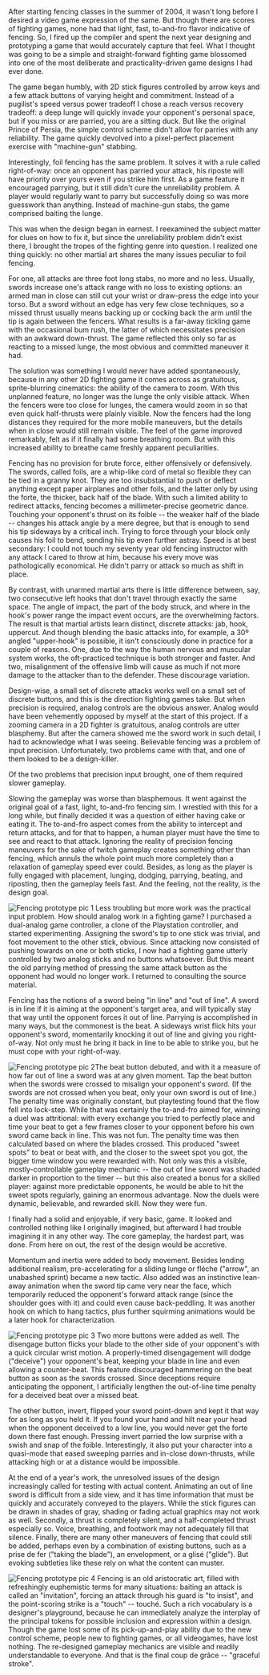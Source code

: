 After starting fencing classes in the summer of 2004, it wasn't long before I desired a video game expression of the same.  But though there are scores of fighting games, none had that light, fast, to-and-fro flavor indicative of fencing.  So, I fired up the compiler and spent the next year designing and prototyping a game that would accurately capture that feel.  What I thought was going to be a simple and straight-forward fighting game blossomed into one of the most deliberate and practicality-driven game designs I had ever done. 

The game began humbly, with 2D stick figures controlled by arrow keys and a few attack buttons of varying height and commitment.  Instead of a pugilist's speed versus power tradeoff I chose a reach versus recovery tradeoff:  a deep lunge will quickly invade your opponent's personal space, but if you miss or are parried, you are a sitting duck.  But like the original Prince of Persia, the simple control scheme didn't allow for parries with any reliability.  The game quickly devolved into a pixel-perfect placement exercise with "machine-gun" stabbing.  

Interestingly, foil fencing has the same problem.  It solves it with a rule called right-of-way:  once an opponent has parried your attack, his riposte will have priority over yours even if you strike him first.  As a game feature it encouraged parrying, but it still didn't cure the unreliability problem.  A player would regularly want to parry but successfully doing so was more guesswork than anything.  Instead of machine-gun stabs, the game comprised baiting the lunge.  

This was when the design began in earnest.  I reexamined the subject matter for clues on how to fix it, but since the unreliability problem didn't exist there, I brought the tropes of the fighting genre into question.  I realized one thing quickly:  no other martial art shares the many issues peculiar to foil fencing.  

For one, all attacks are three foot long stabs, no more and no less.  Usually, swords increase one's attack range with no loss to existing options:  an armed man in close can still cut your wrist or draw-press the edge into your torso.  But a sword without an edge has very few close techniques, so a missed thrust usually means backing up or cocking back the arm until the tip is again between the fencers.  What results is a far-away tickling game with the occasional bum rush, the latter of which necessitates precision with an awkward down-thrust.  The game reflected this only so far as reacting to a missed lunge, the most obvious and committed maneuver it had.

The solution was something I would never have added spontaneously, because in any other 2D fighting game it comes across as gratuitous, sprite-blurring cinematics:  the ability of the camera to zoom.  With this unplanned feature, no longer was the lunge the only visible attack.  When the fencers were too close for lunges, the camera would zoom in so that even quick half-thrusts were plainly visible.  Now the fencers had the long distances they required for the more mobile maneuvers, but the details when in close would still remain visible.  The feel of the game improved remarkably, felt as if it finally had some breathing room.  But with this increased ability to breathe came freshly apparent peculiarities. 

Fencing has no provision for brute force, either offensively or defensively.  The swords, called foils, are a whip-like cord of metal so flexible they can be tied in a granny knot.  They are too insubstantial to push or deflect anything except paper airplanes and other foils, and the latter only by using the forte, the thicker, back half of the blade.  With such a limited ability to redirect attacks, fencing becomes a millimeter-precise geometric dance.  Touching your opponent's thrust on its foible -- the weaker half of the blade -- changes his attack angle by a mere degree, but that is enough to send his tip sideways by a critical inch.  Trying to force through your block only causes his foil to bend, sending his tip even further astray.   Speed is at best secondary:  I could not touch my seventy year old fencing instructor with any attack I cared to throw at him, because his every move was pathologically economical.  He didn't parry or attack so much as shift in place.  

By contrast, with unarmed martial arts there is little difference between, say, two consecutive left hooks that don't travel through exactly the same space.  The angle of impact, the part of the body struck, and where in the hook's power range the impact event occurs, are the overwhelming factors.  The result is that martial artists learn distinct, discrete attacks:  jab, hook, uppercut.  And though blending the basic attacks into, for example, a 30º angled "upper-hook" is possible, it isn't consciously done in practice for a couple of reasons.  One, due to the way the human nervous and muscular system works, the oft-practiced technique is both stronger and faster.  And two, misalignment of the offensive limb will cause as much if not more damage to the attacker than to the defender.   These discourage variation.

Design-wise, a small set of discrete attacks works well on a small set of discrete buttons, and this is the direction fighting games take.  But when precision is required, analog controls are the obvious answer.  Analog would have been vehemently opposed by myself at the start of this project.  If a zooming camera in a 2D fighter is gratuitous, analog controls are utter blasphemy.  But after the camera showed me the sword work in such detail, I had to acknowledge what I was seeing.  Believable fencing was a problem of input precision.  Unfortunately, two problems came with that, and one of them looked to be a design-killer. 

Of the two problems that precision input brought, one of them required slower gameplay.

Slowing the gameplay was worse than blasphemous.  It went against the original goal of a fast, light, to-and-fro fencing sim.  I wrestled with this for a long while, but finally decided it was a question of either having cake or eating it.  The to-and-fro aspect comes from the ability to intercept and return attacks, and for that to happen, a human player must have the time to see and react to that attack.  Ignoring the reality of precision fencing maneuvers for the sake of twitch gameplay creates something other than fencing, which annuls the whole point much more completely than a relaxation of gameplay speed ever could.  Besides, as long as the player is fully engaged with placement, lunging, dodging, parrying, beating, and riposting, then the gameplay feels fast.  And the feeling, not the reality, is the design goal.
 
![Fencing prototype pic 1](Fencing1.jpg)
Less troubling but more work was the practical input problem.  How should analog work in a fighting game?  I purchased a dual-analog game controller, a clone of the Playstation controller, and started experimenting.  Assigning the sword's tip to one stick was trivial, and foot movement to the other stick, obvious.  Since attacking now consisted of pushing towards on one or both sticks, I now had a fighting game utterly controlled by two analog sticks and no buttons whatsoever.  But this meant the old parrying method of pressing the same attack button as the opponent had would no longer work.  I returned to consulting the source material. 

Fencing has the notions of a sword being "in line" and "out of line".  A sword is in line if it is aiming at the opponent's target area, and will typically stay that way until the opponent forces it out of line.  Parrying is accomplished in many ways, but the commonest is the beat.  A sideways wrist flick hits your opponent's sword, momentarily knocking it out of line and giving you right-of-way.  Not only must he bring it back in line to be able to strike you, but he must cope with your right-of-way.   
 
![Fencing prototype pic 2](Fencing2.jpg)The beat button debuted, and with it a measure of how far out of line a sword was at any given moment.  Tap the beat button when the swords were crossed to misalign your opponent's sword.  (If the swords are not crossed when you beat, only your own sword is out of line.)  The penalty time was originally constant, but playtesting found that the flow fell into lock-step.  While that was certainly the to-and-fro aimed for, winning a duel was attritional:  with every exchange you tried to perfectly place and time your beat to get a few frames closer to your opponent before his own sword came back in line.  This was not fun.  The penalty time was then calculated based on where the blades crossed.  This produced "sweet spots" to beat or beat with, and the closer to the sweet spot you got, the bigger time window you were rewarded with.  Not only was this a visible, mostly-controllable gameplay mechanic -- the out of line sword was shaded darker in proportion to the timer -- but this also created a bonus for a skilled player:  against more predictable opponents, he would be able to hit the sweet spots regularly, gaining an enormous advantage.  Now the duels were dynamic, believable, and rewarded skill.  Now they were fun.

I finally had a solid and enjoyable, if very basic, game.  It looked and controlled nothing like I originally imagined, but afterward I had trouble imagining it in any other way.  The core gameplay, the hardest part, was done.  From here on out, the rest of the design would be accretive.

Momentum and inertia were added to body movement.  Besides lending additional realism, pre-accelerating for a sliding lunge or fléche ("arrow", an unabashed sprint) became a new tactic.  Also added was an instinctive lean-away animation when the sword tip came very near the face, which temporarily reduced the opponent's forward attack range (since the shoulder goes with it) and could even cause back-peddling.  It was another hook on which to hang tactics, plus further squirming animations would be a later hook for characterization.
 
![Fencing prototype pic 3](Fencing3.jpg)
Two more buttons were added as well.  The disengage button flicks your blade to the other side of your opponent's with a quick circular wrist motion.  A properly-timed disengagement will dodge ("deceive") your opponent's beat, keeping your blade in line and even allowing a counter-beat.  This feature discouraged hammering on the beat button as soon as the swords crossed.  Since deceptions require anticipating the opponent, I artificially lengthen the out-of-line time penalty for a deceived beat over a missed beat.

The other button, invert, flipped your sword point-down and kept it that way for as long as you held it.  If you found your hand and hilt near your head when the opponent deceived to a low line, you would never get the forte down there fast enough.  Pressing invert parried the low surprise with a swish and snap of the foible.  Interestingly, it also put your character into a quasi-mode that eased sweeping parries and in-close down-thrusts, while attacking high or at a distance would be impossible.  

At the end of a year's work, the unresolved issues of the design increasingly called for testing with actual content.  Animating an out of line sword is difficult from a side view, and it has time information that must be quickly and accurately conveyed to the players.  While the stick figures can be drawn in shades of gray, shading or fading actual graphics may not work as well.  Secondly, a thrust is completely silent, and a half-completed thrust especially so.  Voice, breathing, and footwork may not adequately fill that silence.  Finally, there are many other maneuvers of fencing that could still be added, perhaps even by a combination of existing buttons, such as a prise de fer ("taking the blade"), an envelopment, or a glisé ("glide").  But evoking subtleties like these rely on what the content can muster.
 
![Fencing prototype pic 4](Fencing4.jpg)
Fencing is an old aristocratic art, filled with refreshingly euphemistic terms for many situations:  baiting an attack is called an "invitation", forcing an attack through his guard is "to insist", and the point-scoring strike is a "touch" -- touché.   Such a rich vocabulary is a designer's playground, because he can immediately analyze the interplay of the principal tokens for possible inclusion and expression within a design.  Though the game lost some of its pick-up-and-play ability due to the new control scheme, people new to fighting games, or all videogames, have lost nothing.  The re-designed gameplay mechanics are visible and readily understandable to everyone.  And that is the final coup de grâce -- "graceful stroke". 
